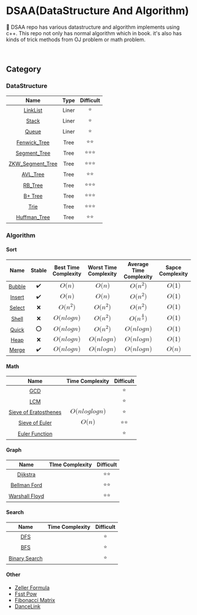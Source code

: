 # DSAA(DataStructure And Algorithm)
:wrench: DSAA repo has various datastructure and algorithm implements using c++.
This repo not only has normal algorithm which in book. it's also has kinds of trick methods from OJ problem or math problem.

<br>

## Category

### DataStructure

|Name|Type|Difficult|
|:--:|:--:|:-------:|
|[LinkList](https://github.com/Geekya215/DSAA/blob/master/DataStructure/LinkList/LinkList.cpp)|Liner|:star:|
|[Stack]()|Liner|:star:|
|[Queue]()|Liner|:star:|
|[Fenwick_Tree](https://github.com/Geekya215/DSAA/blob/master/DataStructure/Tree/fenwick_tree.cpp)|Tree|:star::star:|
|[Segment_Tree](https://github.com/Geekya215/DSAA/blob/master/DataStructure/Tree/segment_tree.cpp)|Tree|:star::star::star:|
|[ZKW_Segment_Tree](https://github.com/Geekya215/DSAA/blob/master/DataStructure/Tree/zkw_tree.cpp)|Tree|:star::star::star:|
|[AVL_Tree](https://github.com/Geekya215/DSAA/blob/master/DataStructure/Tree/AVL_Tree.cpp)|Tree|:star::star:|
|[RB_Tree](https://github.com/Geekya215/DSAA/blob/master/DataStructure/Tree/RB_Tree.cpp)|Tree|:star::star::star:|
|[B+ Tree]()|Tree|:star::star::star:|
|[Trie]()|Tree|:star::star::star:|
|[Huffman_Tree]()|Tree|:star::star:|

### Algorithm
#### Sort
|Name|Stable|Best Time Complexity|Worst Time Complexity|Average Time Complexity|Sapce Complexity|
|:--:|:----:|:------------------:|:-------------------:|:---------------------:|:--------------:|
|[Bubble](https://github.com/Geekya215/DSAA/blob/master/Algorithm/Sort/bubble_sort.cpp)|✔️ |![](./res/n.png)|![](./res/n.png)|![](./res/n^2.png)|![](./res/1.png)|
|[Insert](https://github.com/Geekya215/DSAA/blob/master/Algorithm/Sort/insert_sort.cpp)|✔️ |![](./res/n.png)|![](./res/n.png)|![](./res/n^2.png)|![](./res/1.png)|
|[Select](https://github.com/Geekya215/DSAA/blob/master/Algorithm/Sort/select_sort.cpp)|❌ |![](./res/n^2.png)|![](./res/n^2.png)|![](./res/n^2.png)|![](./res/1.png)|
|[Shell](https://github.com/Geekya215/DSAA/blob/master/Algorithm/Sort/shell_sort.cpp) |❌ |![](./res/nlogn.png)|![](./res/n^2.png)|![](./res/n^{4}{3}.png)|![](./res/1.png)|
|[Quick](https://github.com/Geekya215/DSAA/blob/master/Algorithm/Sort/quick_sort.cpp) |⭕️ |![](./res/nlogn.png)|![](./res/n^2.png)|![](./res/nlogn.png)|![](./res/1.png)|
|[Heap](https://github.com/Geekya215/DSAA/blob/master/Algorithm/Sort/heap_sort.cpp)  |❌ |![](./res/nlogn.png)|![](./res/nlogn.png)|![](./res/nlogn.png)|![](./res/1.png)|
|[Merge](https://github.com/Geekya215/DSAA/blob/master/Algorithm/Sort/merge_sort.cpp) |✔️ |![](./res/nlogn.png)|![](./res/nlogn.png)|![](./res/nlogn.png)|![](./res/n.png)|

#### Math
|Name|Time Complexity|Difficult|
|:--:|:-------------:|:-------:|
|[GCD](https://github.com/Geekya215/DSAA/blob/master/Algorithm/Math/number%20theory/GCD.cpp)||:star:|
|[LCM](https://github.com/Geekya215/DSAA/blob/master/Algorithm/Math/number%20theory/LCM.cpp)||:star:|
|[Sieve of Eratosthenes](https://github.com/Geekya215/DSAA/blob/master/Algorithm/Math/number%20theory/Sieve_of_Eratosthenes.cpp)|![](./res/nloglogn.png)|:star:|
|[Sieve of Euler](https://github.com/Geekya215/DSAA/blob/master/Algorithm/Math/number%20theory/Sieve_of_Euler.cpp)|![](./res/n.png)|:star::star:|
|[Euler Function]()||:star:|

#### Graph
|Name|TIme Complexity|Difficult|
|:--:|:-------------:|:-------:|
|[Dijkstra](https://github.com/Geekya215/DSAA/blob/master/Algorithm/Graph/dijkstra.cpp)||:star::star:|
|[Bellman Ford](https://github.com/Geekya215/DSAA/blob/master/Algorithm/Graph/bellman_ford.cpp)||:star::star:|
|[Warshall Floyd](https://github.com/Geekya215/DSAA/blob/master/Algorithm/Graph/floyd_warshall.cpp)||:star::star:|

#### Search
|Name|Time Complexity|Difficult|
|:--:|:-------------:|:-------:|
|[DFS](https://github.com/Geekya215/DSAA/tree/master/Algorithm/Search/DFS)||:star:|
|[BFS](https://github.com/Geekya215/DSAA/tree/master/Algorithm/Search/BFS)||:star:|
|[Binary Search](https://github.com/Geekya215/DSAA/tree/master/Algorithm/Search/Binary_Search)||:star:|

#### Other
- [Zeller Formula](https://github.com/Geekya215/DSAA/blob/master/Algorithm/Other/zeller_formula.cpp)
- [Fsst Pow](https://github.com/Geekya215/DSAA/blob/master/Algorithm/Other/fastpow.cpp)
- [Fibonacci Matrix](https://github.com/Geekya215/DSAA/blob/master/Algorithm/Other/fibonacci_matrix.cpp)
- [DanceLink](https://github.com/Geekya215/DSAA/blob/master/Algorithm/Other/dancelink.cpp)

